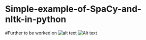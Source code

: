 # Simple-example-of-SpaCy-and-nltk-in-python
#Further to be worked on
![alt text](https://github.com/[vivii9630]/[Simple-example-of-SpaCy-and-nltk-in-python]/blob/[branch]/spacy.jpg?raw=true)
![Alt text](relative/path/to/spacy.jpg?raw=true "spacy")
